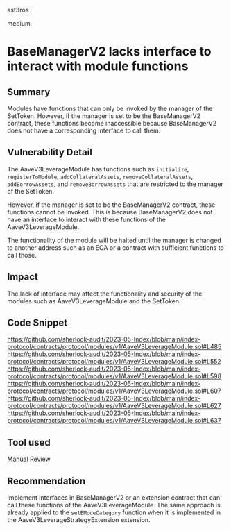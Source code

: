 ast3ros

medium

# BaseManagerV2 lacks interface to interact with module functions

## Summary

Modules have functions that can only be invoked by the manager of the SetToken. However, if the manager is set to be the BaseManagerV2 contract, these functions become inaccessible because BaseManagerV2 does not have a corresponding interface to call them.

## Vulnerability Detail

The AaveV3LeverageModule has functions such as `initialize`, `registerToModule`, `addCollateralAssets`, `removeCollateralAssets`, `addBorrowAssets`, and `removeBorrowAssets` that are restricted to the manager of the SetToken.

However, if the manager is set to be the BaseManagerV2 contract, these functions cannot be invoked. This is because BaseManagerV2 does not have an interface to interact with these functions of the AaveV3LeverageModule.

The functionality of the module will be halted until the manager is changed to another address such as an EOA or a contract with sufficient functions to call those.

## Impact

The lack of interface may affect the functionality and security of the modules such as AaveV3LeverageModule and the SetToken.

## Code Snippet

https://github.com/sherlock-audit/2023-05-Index/blob/main/index-protocol/contracts/protocol/modules/v1/AaveV3LeverageModule.sol#L485
https://github.com/sherlock-audit/2023-05-Index/blob/main/index-protocol/contracts/protocol/modules/v1/AaveV3LeverageModule.sol#L552
https://github.com/sherlock-audit/2023-05-Index/blob/main/index-protocol/contracts/protocol/modules/v1/AaveV3LeverageModule.sol#L598
https://github.com/sherlock-audit/2023-05-Index/blob/main/index-protocol/contracts/protocol/modules/v1/AaveV3LeverageModule.sol#L607
https://github.com/sherlock-audit/2023-05-Index/blob/main/index-protocol/contracts/protocol/modules/v1/AaveV3LeverageModule.sol#L627
https://github.com/sherlock-audit/2023-05-Index/blob/main/index-protocol/contracts/protocol/modules/v1/AaveV3LeverageModule.sol#L637

## Tool used

Manual Review

## Recommendation

Implement interfaces in BaseManagerV2 or an extension contract that can call these functions of the AaveV3LeverageModule. The same approach is already applied to the `setEModeCategory` function when it is implemented in the AaveV3LeverageStrategyExtension extension.